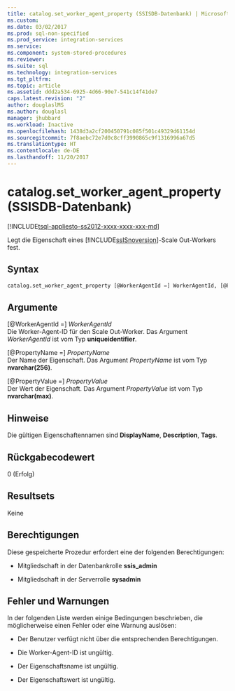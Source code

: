 ```yaml
---
title: catalog.set_worker_agent_property (SSISDB-Datenbank) | Microsoft-Dokumentation
ms.custom: 
ms.date: 03/02/2017
ms.prod: sql-non-specified
ms.prod_service: integration-services
ms.service: 
ms.component: system-stored-procedures
ms.reviewer: 
ms.suite: sql
ms.technology: integration-services
ms.tgt_pltfrm: 
ms.topic: article
ms.assetid: ddd2a534-6925-4d66-90e7-541c14f41de7
caps.latest.revision: "2"
author: douglaslMS
ms.author: douglasl
manager: jhubbard
ms.workload: Inactive
ms.openlocfilehash: 1438d3a2cf200450791c085f501c49329d61154d
ms.sourcegitcommit: 7f8aebc72e7d0c8cff3990865c9f1316996a67d5
ms.translationtype: HT
ms.contentlocale: de-DE
ms.lasthandoff: 11/20/2017
---
```

# <a name="catalogsetworkeragentproperty-ssisdb-database"></a>catalog.set_worker_agent_property (SSISDB-Datenbank)
[!INCLUDE[tsql-appliesto-ss2012-xxxx-xxxx-xxx-md](../../includes/tsql-appliesto-ss2012-xxxx-xxxx-xxx-md.md)]

Legt die Eigenschaft eines [!INCLUDE[ssISnoversion](../../includes/ssisnoversion-md.md)]-Scale Out-Workers fest.

## <a name="syntax"></a>Syntax

```sql
catalog.set_worker_agent_property [@WorkerAgentId =] WorkerAgentId, [@PropertyName =] PropertyName, [@PropertyValue =] PropertyValue 
```

## <a name="arguments"></a>Argumente
[@WorkerAgentId =] *WorkerAgentId*  
Die Worker-Agent-ID für den Scale Out-Worker. Das Argument *WorkerAgentId* ist vom Typ **uniqueidentifier**.

[@PropertyName =] *PropertyName*  
Der Name der Eigenschaft. Das Argument *PropertyName* ist vom Typ **nvarchar(256)**.

[@PropertyValue =] *PropertyValue*  
Der Wert der Eigenschaft. Das Argument *PropertyValue* ist vom Typ **nvarchar(max)**.

## <a name="remarks"></a>Hinweise
Die gültigen Eigenschaftennamen sind **DisplayName**, **Description**, **Tags**.

## <a name="return-code-value"></a>Rückgabecodewert  
 0 (Erfolg)  
  
## <a name="result-sets"></a>Resultsets  
 Keine  

## <a name="permissions"></a>Berechtigungen  
 Diese gespeicherte Prozedur erfordert eine der folgenden Berechtigungen:  
  
-   Mitgliedschaft in der Datenbankrolle **ssis_admin**  
  
-   Mitgliedschaft in der Serverrolle **sysadmin**

## <a name="errors-and-warnings"></a>Fehler und Warnungen
  In der folgenden Liste werden einige Bedingungen beschrieben, die möglicherweise einen Fehler oder eine Warnung auslösen:  
  
-   Der Benutzer verfügt nicht über die entsprechenden Berechtigungen. 

-   Die Worker-Agent-ID ist ungültig.

-   Der Eigenschaftsname ist ungültig.

-   Der Eigenschaftswert ist ungültig.  
